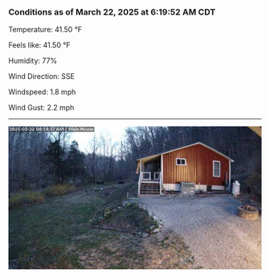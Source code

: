### Conditions as of March 22, 2025 at 6:19:52 AM CDT 

Temperature: 41.50 &deg;F

Feels like: 41.50 &deg;F

Humidity: 77%

Wind Direction: SSE

Windspeed: 1.8 mph

Wind Gust: 2.2 mph

---

<img src="./images/latest.jpeg"/>

